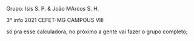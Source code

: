 Grupo:
Isis S. P. & João MArcos S. H.


3º info 2021
CEFET-MG CAMPOUS VIII

só pra esse calculadora, no próximo a gente vai fazer o grupo completo;